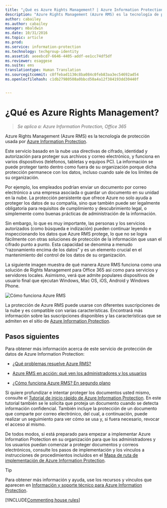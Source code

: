```yaml
---
title: "¿Qué es Azure Rights Management? | Azure Information Protection"
description: "Azure Rights Management (Azure RMS) es la tecnología de protección usada por Azure Information Protection."
author: cabailey
ms.author: cabailey
manager: mbaldwin
ms.date: 10/31/2016
ms.topic: article
ms.prod: 
ms.service: information-protection
ms.technology: techgroup-identity
ms.assetid: aeeebcd7-6646-4405-addf-ee1cc74df5df
ms.reviewer: esaggese
ms.suite: ems
translationtype: Human Translation
ms.sourcegitcommit: c8ffebad1130c8ba084c0feb83aa3ec54692ad54
ms.openlocfilehash: c1db27980508a0bbcd50a4a12f384193dd30440f


---
```


# <a name="what-is-azure-rights-management"></a>¿Qué es Azure Rights Management?

>*Se aplica a: Azure Information Protection, Office 365*


Azure Rights Management (Azure RMS) es la tecnología de protección usada por [Azure Information Protection](what-is-information-protection.md).

Este servicio basado en la nube usa directivas de cifrado, identidad y autorización para proteger sus archivos y correo electrónico, y funciona en varios dispositivos (teléfonos, tabletas y equipos PC). La información se puede proteger tanto dentro como fuera de su organización porque dicha protección permanece con los datos, incluso cuando sale de los límites de su organización.

Por ejemplo, los empleados podrían enviar un documento por correo electrónico a una empresa asociada o guardar un documento en su unidad en la nube. La protección persistente que ofrece Azure no solo ayuda a proteger los datos de su compañía, sino que también puede ser legalmente obligatoria para requisitos de cumplimiento y descubrimiento legal, o simplemente como buenas prácticas de administración de la información.

Sin embargo, lo que es muy importante, las personas y los servicios autorizados (como búsqueda e indización) pueden continuar leyendo e inspeccionando los datos que Azure RMS protege, lo que no se logra fácilmente con otras soluciones de protección de la información que usan el cifrado punto a punto. Esta capacidad se denomina a menudo “razonamiento encima de los datos” y es un elemento crucial en el mantenimiento del control de los datos de su organización.

La siguiente imagen muestra de qué manera Azure RMS funciona como una solución de Rights Management para Office 365 así como para servicios y servidores locales. Asimismo, verá que admite populares dispositivos de usuario final que ejecutan Windows, Mac OS, iOS, Android y Windows Phone.


![Cómo funciona Azure RMS](../media/AzRMS_elements.png)

La protección de Azure RMS puede usarse con diferentes suscripciones de la nube y es compatible con varias características. Encontrará más información sobre las suscripciones disponibles y las características que se admiten en el sitio de [Azure Information Protection](https://www.microsoft.com/en-us/cloud-platform/azure-information-protection).

## <a name="next-steps"></a>Pasos siguientes

Para obtener más información acerca de este servicio de protección de datos de Azure Information Protection:

-   [¿Qué problemas resuelve Azure RMS?](azure-rms-problems-it-solves.md)

-   [Azure RMS en acción: qué ven los administradores y los usuarios](what-admins-users-see.md)

-   [¿Cómo funciona Azure RMS? En segundo plano](how-does-it-work.md)



Si quiere profundizar e intentar proteger los documentos usted mismo, consulte el [Tutorial de inicio rápido de Azure Information Protection](../get-started/infoprotect-quick-start-tutorial.md). En este tutorial también se le solicita que proteja un documento cuando se detecta información confidencial. También incluye la protección de un documento que comparte por correo electrónico, del cual, a continuación, puede realizar un seguimiento para ver cómo se usa y, si fuera necesario, revocar el acceso al mismo.

De todos modos, si está preparado para empezar a implementar Azure Information Protection en su organización para que los administradores y los usuarios puedan comenzar a proteger documentos y correos electrónicos, consulte los pasos de implementación y los vínculos a instrucciones de procedimientos incluidos en el [Mapa de ruta de implementación de Azure Information Protection](../plan-design/deployment-roadmap.md).

> [!TIP]
> Para obtener más información y ayuda, use los recursos y vínculos que aparecen en [Información y soporte técnico para Azure Information Protection](../get-started/information-support.md).

[!INCLUDE[Commenting house rules](../includes/houserules.md)]


<!--HONumber=Jan17_HO4-->


